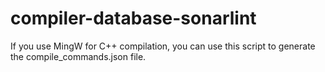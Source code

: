 # compiler-database-sonarlint
If you use MingW for C++ compilation, you can use this script to generate the compile_commands.json file.
